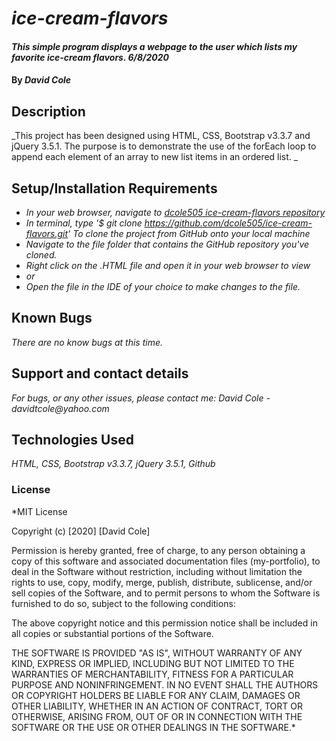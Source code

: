 # _ice-cream-flavors_

#### _This simple program displays a webpage to the user which lists my favorite ice-cream flavors. 6/8/2020_

#### By _**David Cole**_

## Description

_This project has been designed using HTML, CSS, Bootstrap v3.3.7 and jQuery 3.5.1. The purpose is to demonstrate the use of the forEach loop to append each element of an array to new list items in an ordered list. _

## Setup/Installation Requirements

* _In your web browser, navigate to [dcole505 ice-cream-flavors repository](https://github.com/dcole505/ice-cream-flavors)_
* _In terminal, type '$ git clone https://github.com/dcole505/ice-cream-flavors.git' To clone the project from GitHub onto your local machine_
* _Navigate to the file folder that contains the GitHub repository you've cloned._
* _Right click on the .HTML file and open it in your web browser to view_
* _or_
* _Open the file in the IDE of your choice to make changes to the file._


## Known Bugs

_There are no know bugs at this time._

## Support and contact details

_For bugs, or any other issues, please contact me: David Cole - davidtcole@yahoo.com_

## Technologies Used

_HTML, CSS, Bootstrap v3.3.7, jQuery 3.5.1, Github_

### License

*MIT License

Copyright (c) [2020] [David Cole]

Permission is hereby granted, free of charge, to any person obtaining a copy
of this software and associated documentation files (my-portfolio), to deal
in the Software without restriction, including without limitation the rights
to use, copy, modify, merge, publish, distribute, sublicense, and/or sell
copies of the Software, and to permit persons to whom the Software is
furnished to do so, subject to the following conditions:

The above copyright notice and this permission notice shall be included in all
copies or substantial portions of the Software.

THE SOFTWARE IS PROVIDED "AS IS", WITHOUT WARRANTY OF ANY KIND, EXPRESS OR
IMPLIED, INCLUDING BUT NOT LIMITED TO THE WARRANTIES OF MERCHANTABILITY,
FITNESS FOR A PARTICULAR PURPOSE AND NONINFRINGEMENT. IN NO EVENT SHALL THE
AUTHORS OR COPYRIGHT HOLDERS BE LIABLE FOR ANY CLAIM, DAMAGES OR OTHER
LIABILITY, WHETHER IN AN ACTION OF CONTRACT, TORT OR OTHERWISE, ARISING FROM,
OUT OF OR IN CONNECTION WITH THE SOFTWARE OR THE USE OR OTHER DEALINGS IN THE
SOFTWARE.*